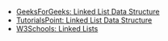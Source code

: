 * [GeeksForGeeks: Linked List Data Structure](https://www.geeksforgeeks.org/linked-list-data-structure/)
* [TutorialsPoint: Linked List Data Structure](https://www.tutorialspoint.com/data_structures_algorithms/linked_list_algorithms.htm)
* [W3Schools: Linked Lists](https://www.w3schools.com/dsa/dsa_theory_linkedlists.php)